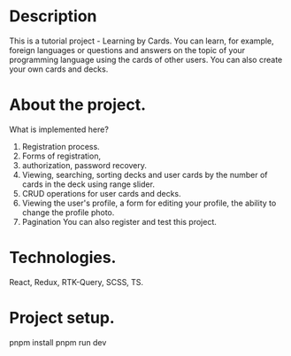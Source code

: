 # Description

This is a tutorial project - Learning by Cards. You can learn, for example, foreign languages or questions and answers on the topic of your programming language using the cards of other users. You can also create your own cards and decks.

# About the project.
What is implemented here?

1. Registration process. 
2. Forms of registration, 
3. authorization, password recovery.
4. Viewing, searching, sorting decks and user cards by the number of cards in the deck using range slider.
5. CRUD operations for user cards and decks.
6. Viewing the user's profile, a form for editing your profile, the ability to change the profile photo.
7. Pagination
You can also register and test this project.
# Technologies.
React, Redux, RTK-Query, SCSS, TS.
# Project setup.
  pnpm install
  pnpm run dev
